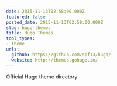 ```yaml
---
date: 2015-11-13T02:58:00.000Z
featured: false
posted_date: 2015-11-13T02:58:00.000Z
slug: hugo-themes
title: Hugo Themes
tool_types:
- theme
urls:
  github: https://github.com/spf13/hugo/
  website: http://themes.gohugo.io/
---
```


Official Hugo theme directory




